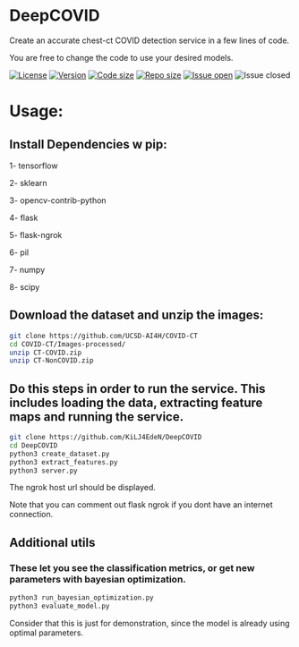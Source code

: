 # DeepCOVID
Create an accurate chest-ct COVID detection service in a few lines of code.

You are free to change the code to use your desired models.

[![License](https://img.shields.io/github/license/KiLJ4EdeN/DeepCOVID)](https://img.shields.io/github/license/KiLJ4EdeN/DeepCOVID) [![Version](https://img.shields.io/github/v/tag/KiLJ4EdeN/DeepCOVID)](https://img.shields.io/github/v/tag/KiLJ4EdeN/DeepCOVID) [![Code size](https://img.shields.io/github/languages/code-size/KiLJ4EdeN/DeepCOVID)](https://img.shields.io/github/languages/code-size/KiLJ4EdeN/DeepCOVID) [![Repo size](https://img.shields.io/github/repo-size/KiLJ4EdeN/DeepCOVID)](https://img.shields.io/github/repo-size/KiLJ4EdeN/DeepCOVID) [![Issue open](https://img.shields.io/github/issues/KiLJ4EdeN/DeepCOVID)](https://img.shields.io/github/issues/KiLJ4EdeN/DeepCOVID)
![Issue closed](https://img.shields.io/github/issues-closed/KiLJ4EdeN/DeepCOVID)


# Usage:
## Install Dependencies w pip:

1- tensorflow

2- sklearn

3- opencv-contrib-python

4- flask

5- flask-ngrok

6- pil

7- numpy

8- scipy

## Download the dataset and unzip the images:
```bash
git clone https://github.com/UCSD-AI4H/COVID-CT
cd COVID-CT/Images-processed/
unzip CT-COVID.zip
unzip CT-NonCOVID.zip
```


## Do this steps in order to run the service. This includes loading the data, extracting feature maps and running the service.

```bash
git clone https://github.com/KiLJ4EdeN/DeepCOVID
cd DeepCOVID
python3 create_dataset.py
python3 extract_features.py
python3 server.py
```
The ngrok host url should be displayed.

Note that you can comment out flask ngrok if you dont have an internet connection.


## Additional utils
### These let you see the classification metrics, or get new parameters with bayesian optimization.
```bash
python3 run_bayesian_optimization.py
python3 evaluate_model.py
```
Consider that this is just for demonstration, since the model is already using optimal parameters.
